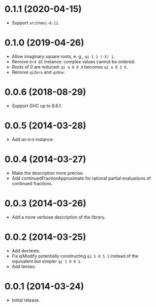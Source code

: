 # 0.1.1 (2020-04-15)

* Support `arithmoi-0.11`.

# 0.1.0 (2019-04-26)

* Allow imaginary square roots, e. g., `qi 1 1 (-5) 1`.
* Remove `Ord QI` instance: complex values cannot be ordered.
* Roots of 0 are reduced: `qi a b 0 d` becomes `qi a 0 2 d`.
* Remove `qiZero` and `qiOne`.

# 0.0.6 (2018-08-29)

* Support GHC up to 8.6.1.

# 0.0.5 (2014-03-28)

* Add an `Ord` instance.

# 0.0.4 (2014-03-27)

* Make the description more precise.
* Add continuedFractionApproximate for rational partial evaluations of
  continued fractions.

# 0.0.3 (2014-03-26)

* Add a more verbose description of the library.

# 0.0.2 (2014-03-25)

* Add doctests.
* Fix qiModify potentially constructing `qi 1 0 5 1` instead of the equivalent
  but simpler `qi 1 0 0 1`.
* Add lenses.

# 0.0.1 (2014-03-24)

* Initial release.
